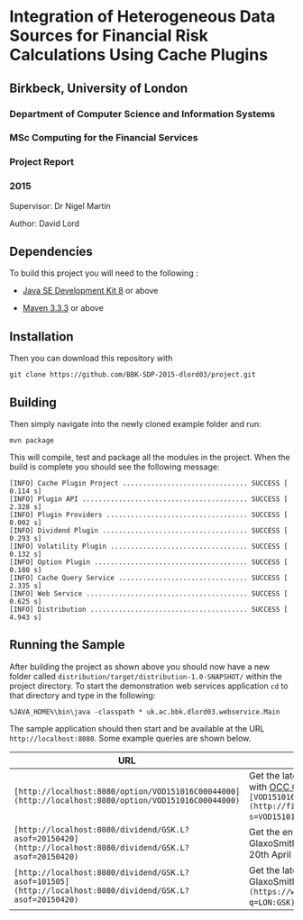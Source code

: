 
# Integration of Heterogeneous Data Sources for Financial Risk Calculations Using Cache Plugins

## Birkbeck, University of London    
### Department of Computer Science and Information Systems

### MSc Computing for the Financial Services    
### Project Report
### 2015



Supervisor:   Dr Nigel Martin

Author:	      David Lord

## Dependencies
To build this project you will need to the following :

* [Java SE Development Kit 8](http://www.oracle.com/technetwork/java/javase/downloads/jdk8-downloads-2133151.html) or above

* [Maven 3.3.3](https://maven.apache.org/download.cgi) or above

## Installation
Then you can download this repository with

	git clone https://github.com/BBK-SDP-2015-dlord03/project.git

## Building
Then simply navigate into the newly cloned example folder and run:

    mvn package

This will compile, test and package all the modules in the project. When the build is complete you should see the following message:

	[INFO] Cache Plugin Project ............................... SUCCESS [  0.114 s]
	[INFO] Plugin API ......................................... SUCCESS [  2.328 s]
	[INFO] Plugin Providers ................................... SUCCESS [  0.002 s]
	[INFO] Dividend Plugin .................................... SUCCESS [  0.293 s]
	[INFO] Volatility Plugin .................................. SUCCESS [  0.132 s]
	[INFO] Option Plugin ...................................... SUCCESS [  0.180 s]
	[INFO] Cache Query Service ................................ SUCCESS [  2.335 s]
	[INFO] Web Service ........................................ SUCCESS [  0.625 s]
	[INFO] Distribution ....................................... SUCCESS [  4.943 s]


## Running the Sample

After building the project as shown above you should now have a new folder called `distribution/target/distribution-1.0-SNAPSHOT/` within the project directory. To start the demonstration web services application `cd` to that directory and type in the following:

	%JAVA_HOME%\bin\java -classpath * uk.ac.bbk.dlord03.webservice.Main

The sample application should then start and be available at the URL `http://localhost:8080`. Some example queries are shown below.

| URL | Description |
|-----|-------------|
| `[http://localhost:8080/option/VOD151016C00044000](http://localhost:8080/option/VOD151016C00044000)` | Get the latest version of the option with [OCC Code](https://en.wikipedia.org/wiki/Option_symbol) `[VOD151016C00044000](http://finance.yahoo.com/q?s=VOD151016C00044000)`. |
|`[http://localhost:8080/dividend/GSK.L?asof=20150420](http://localhost:8080/dividend/GSK.L?asof=20150420)`| Get the end of day record for GlaxoSmithKline [GSL.L](https://www.google.co.uk/finance?q=LON:GSK) as of the 20th April 2015.|
|`[http://localhost:8080/dividend/GSK.L?asof=101505](http://localhost:8080/dividend/GSK.L?asof=20150420)`| Get the latest intra-ay record for GlaxoSmithKline `[GSL.L](https://www.google.co.uk/finance?q=LON:GSK)` as of 10:15:05AM today.|
